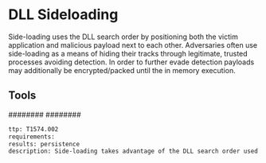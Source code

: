 # DLL Sideloading
Side-loading uses the DLL search order by positioning both the victim application and malicious payload next to each other. Adversaries often use side-loading as a means of hiding their tracks through  legitimate, trusted processes avoiding detection. In order to further evade detection payloads may additionally be encrypted/packed until the in memory execution.

## Tools
########
########

```meta
ttp: T1574.002
requirements: 
results: persistence
description: Side-loading takes advantage of the DLL search order used by the loader by positioning both the victim application and malicious payload(s) alongside each other.
```